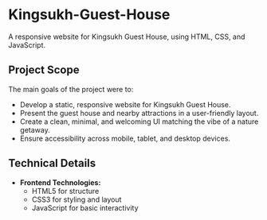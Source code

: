 # Kingsukh-Guest-House
A responsive website for Kingsukh Guest House, using HTML, CSS, and JavaScript.


## Project Scope

The main goals of the project were to:

- Develop a static, responsive website for Kingsukh Guest House.
- Present the guest house and nearby attractions in a user-friendly layout.
- Create a clean, minimal, and welcoming UI matching the vibe of a nature getaway.
- Ensure accessibility across mobile, tablet, and desktop devices.

## Technical Details

- **Frontend Technologies:**  
  - HTML5 for structure  
  - CSS3 for styling and layout  
  - JavaScript for basic interactivity
